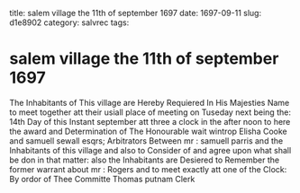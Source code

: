 title: salem village the 11th of september 1697
date: 1697-09-11
slug: d1e8902
category: salvrec
tags: 


<div markdown class="doc" id="d1e8902">


# salem village the 11th of september 1697

The Inhabitants of This village are Hereby Requiered In His Majesties Name to meet together att their usiall place of meeting on Tuseday next being the: 14th Day of this Instant september att three a clock in the after noon to here the award and Determination of The Honourable wait wintrop Elisha Cooke and samuell sewall esqrs; Arbitrators Between mr : samuell parris and the Inhabitants of this village and also to Consider of and agree upon what shall be don in that matter: also the Inhabitants are Desiered to Remember the former warrant about mr : Rogers and to meet exactly att one of the Clock: By ordor of Thee Committe  Thomas putnam Clerk
</div>